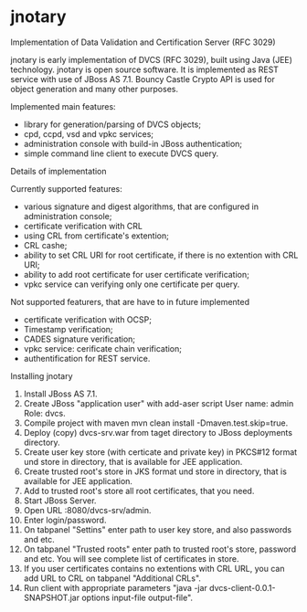 jnotary
=======

Implementation of Data Validation and Certification Server (RFC 3029)

jnotary is early implementation of DVCS (RFC 3029), built using Java (JEE) technology.
jnotary is open source software.
It is implemented as REST service with use of JBoss AS 7.1. Bouncy Castle Crypto API is used for object generation and many other purposes.

Implemented main features:
- library for generation/parsing of DVCS objects;
- cpd, ccpd, vsd and vpkc services;
- administration console with build-in JBoss authentication;
- simple command line client to execute DVCS query.

Details of implementation

Currently supported features:
- various signature and digest algorithms, that are configured in administration console;
- certificate verification with CRL
- using CRL from certificate's extention;
- CRL cashe;
- ability to set CRL URI for root certificate, if there is no extention with CRL URI;
- ability to add root certificate for user certificate verification;
- vpkc service can verifying only one certificate per query.


Not supported featurers, that are have to in future implemented
- certificate verification with OCSP;
- Timestamp verification;
- CADES signature verification;
- vpkc service: cerificate chain verification;
- authentification for REST service.


Installing jnotary
1. Install JBoss AS 7.1.
2. Create JBoss "application user" with add-aser script
User name: admin
Role: dvcs.
3. Compile project with maven
mvn clean install -Dmaven.test.skip=true.
4. Deploy (copy) dvcs-srv.war from taget directory to JBoss deployments directory.
5. Create user key store (with certicate and private key) in PKCS#12 format und store in directory, that is available for JEE application.
6. Create trusted root's store in JKS format und store in directory, that is available for JEE application.
7. Add to trusted root's store all root certificates, that you need.
8. Start JBoss Server.
9. Open URL <server address>:8080/dvcs-srv/admin.
10. Enter login/password.
11. On tabpanel "Settins" enter path to user key store, and also passwords and etc.
12. On tabpanel "Trusted roots" enter path to trusted root's  store, password and etc. You will see complete list of certificates in store.
13. If you user certificates contains no extentions with CRL URL, you can add URL to CRL on tabpanel "Additional CRLs".
14. Run client with appropriate parameters "java -jar dvcs-client-0.0.1-SNAPSHOT.jar options input-file output-file".




